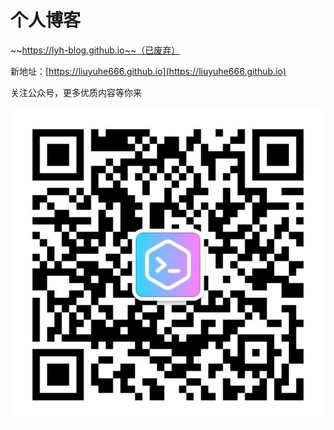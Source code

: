 # 个人博客

~~https://lyh-blog.github.io~~（已废弃）

新地址：[https://liuyuhe666.github.io](https://liuyuhe666.github.io)

关注公众号，更多优质内容等你来

![微信公众号](https://raw.githubusercontent.com/liuyuhe666/images/main/PicGo/202412061425785.jpg)